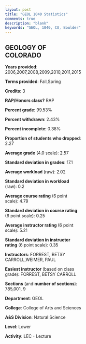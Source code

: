 ```yaml
---
layout: post
title: "GEOL 1040 Statistics"
comments: true
description: "blank"
keywords: "GEOL, 1040, CU, Boulder"
--- 
```

<head>
<script src="https://ajax.googleapis.com/ajax/libs/jquery/2.1.3/jquery.min.js"></script>
<script src="https://dl.dropboxusercontent.com/s/pc42nxpaw1ea4o9/highcharts.js?dl=0"></script>
<!-- <script src="../assets/js/highcharts.js"></script> -->
<style type="text/css">@font-face {
	font-family: "Bebas Neue";
	src: url(https://www.filehosting.org/file/details/544349/BebasNeue%20Regular.otf) format("opentype");
	}
	h1.Bebas { 
		font-family: "Bebas Neue", Verdana, Tahoma;
	}
</style>
</head>
<body>
	<div id="container" style="float: right; width: 45%; height: 88%; margin-left: 2.5%; margin-right: 2.5%;"></div>
	<script language="JavaScript">
		$(document).ready(function() {
		var chart = {type: 'column'};
		var title = {text: 'Grade Distribution'};
		var xAxis = {categories: ['A','B','C','D','F'],crosshair: true};
		var yAxis = {min: 0,title: {text: 'Percentage'}};
		var tooltip = {headerFormat: '<center><b><span style="font-size:20px">{point.key}</span></b></center>',
		               pointFormat: '<td style="padding:0"><b>{point.y:.1f}%</b></td>',
		               footerFormat: '</table>',shared: true,useHTML: true};
		var plotOptions = {column: {pointPadding: 0.0,borderWidth: 0}};  
		var credits = {enabled: false};var series= [{name: 'Percent',data: [21.2,38.3,28.95,7.16,4.39,]}];
		var json = {};
		json.chart = chart;
		json.title = title;
		json.tooltip = tooltip;
		json.xAxis = xAxis;
		json.yAxis = yAxis;  
		json.series = series;
		json.plotOptions = plotOptions;  
		json.credits = credits;
		$('#container').highcharts(json);
	});
	</script>
</body>
			   
## GEOLOGY OF COLORADO

**Years provided**: 2006,2007,2008,2009,2010,2011,2015

**Terms provided**: Fall,Spring

**Credits**: 3

**RAP/Honors class?** RAP

**Percent grade**: 99.53%

**Percent withdrawn**: 2.43%

**Percent incomplete**: 0.38%

**Proportion of students who dropped**: 2.27

**Average grade** (4.0 scale): 2.57

**Standard deviation in grades**: 17.1

**Average workload** (raw): 2.02

**Standard deviation in workload** (raw): 0.2

**Average course rating** (6 point scale): 4.79

**Standard deviation in course rating** (6 point scale): 0.25

**Average instructor rating** (6 point scale): 5.21

**Standard deviation in instructor rating** (6 point scale): 0.35

**Instructors**: FORREST, BETSY CARROLL,WEIMER, PAUL

**Easiest instructor** (based on class grade): FORREST, BETSY CARROLL

**Sections** (and **number of sections**): 785,001, 9

**Department**: GEOL

**College**: College of Arts and Sciences

**A&S Division**: Natural Science

**Level**: Lower

**Activity**: LEC - Lecture